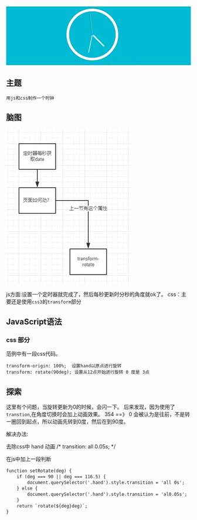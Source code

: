 ![audio](img/01.gif)

## 主题
    
    用js和css制作一个时钟

## 脑图

![01](img/02.png)

js方面:设置一个定时器就完成了，然后每秒更新时分秒的角度就ok了。
css：主要还是使用`css3`的`transform`部分

## JavaScript语法

### css 部分

范例中有一段css代码。
```
transform-origin: 100%;  设置hand以原点进行旋转
transform: rotate(90deg); 设置从12点开始进行旋转 0 度是 3点

```

## 探索

这里有个问题，当旋转更新为0的时候，会闪一下。
后来发现，因为使用了`transtion`,在角度切换时会加上动画效果。
354 ==》 0 会被认为是往前，不是转一圈回到起点，所以动画先转到0度，然后在到90度。

解决办法:

去除css中 hand 动画 /* transition: all 0.05s; */

在js中加上一段判断

```
function setRotate(deg) {
    if (deg === 90 || deg === 116.5) {
        document.querySelector('.hand').style.transition = 'all 0s';
    } else {
        document.querySelector('.hand').style.transition = 'al0.05s';
    }
    return `rotate(${deg}deg)`;
}

```